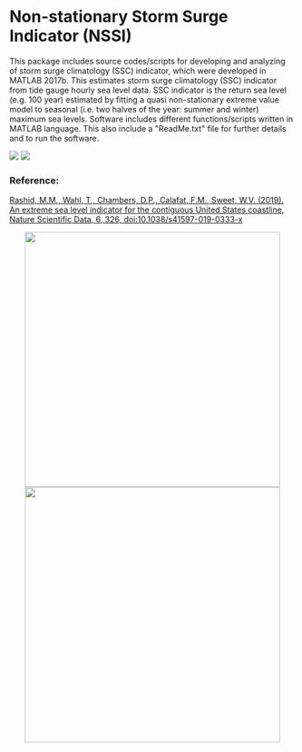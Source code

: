 # Non-stationary Storm Surge Indicator (NSSI)

This package includes source codes/scripts for developing and analyzing of storm surge climatology (SSC) indicator, which were developed in MATLAB 2017b. ​This estimates storm surge climatology (SSC) indicator from tide gauge hourly sea level data. SSC indicator is the return sea level (e.g. 100 year) estimated by fitting a quasi non-stationary extreme value model to seasonal (i.e. two halves of the year: summer and winter) maximum sea levels. Software includes different functions/scripts written in MATLAB language. This also include a "ReadMe.txt" file for further details and to run the software.

![](https://ndownloader.figshare.com/files/17922800/preview/17922800/preview.gif)  ![](https://ndownloader.figshare.com/files/17922803/preview/17922803/preview.gif)

### Reference:
[Rashid, M.M., Wahl, T., Chambers, D.P., Calafat, F.M., Sweet, W.V. (2019). An extreme sea level indicator for the contiguous United States coastline, Nature Scientific Data, 6, 326, doi:10.1038/s41597-019-0333-x](https://www.nature.com/articles/s41597-019-0333-x)



 <p align="center">
  <a><img src="https://ndownloader.figshare.com/files/17922800/preview/17922800/preview.gif" width="450px"></a>
  <a><img src="https://ndownloader.figshare.com/files/17922803/preview/17922803/preview.gif" width="450px"></a>
</p>
